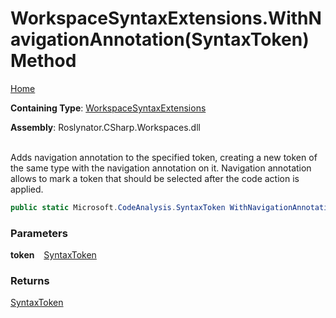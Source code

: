 # WorkspaceSyntaxExtensions\.WithNavigationAnnotation\(SyntaxToken\) Method

[Home](../../../../README.md)

**Containing Type**: [WorkspaceSyntaxExtensions](../README.md)

**Assembly**: Roslynator\.CSharp\.Workspaces\.dll

\
Adds navigation annotation to the specified token, creating a new token of the same type with the navigation annotation on it\.
Navigation annotation allows to mark a token that should be selected after the code action is applied\.

```csharp
public static Microsoft.CodeAnalysis.SyntaxToken WithNavigationAnnotation(this Microsoft.CodeAnalysis.SyntaxToken token)
```

### Parameters

**token** &ensp; [SyntaxToken](https://docs.microsoft.com/en-us/dotnet/api/microsoft.codeanalysis.syntaxtoken)

### Returns

[SyntaxToken](https://docs.microsoft.com/en-us/dotnet/api/microsoft.codeanalysis.syntaxtoken)

